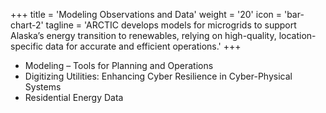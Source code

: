 +++
title = 'Modeling Observations and Data'
weight = '20'
icon = 'bar-chart-2'
tagline = 'ARCTIC develops models for microgrids to support Alaska’s energy transition to renewables, relying on high-quality, location-specific data for accurate and efficient operations.'
+++
- Modeling – Tools for Planning and Operations
- Digitizing Utilities: Enhancing Cyber Resilience in Cyber-Physical Systems
- Residential Energy Data